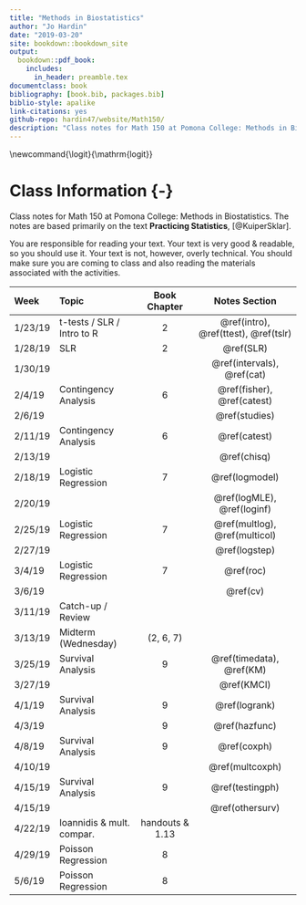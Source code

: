 ```yaml
--- 
title: "Methods in Biostatistics"
author: "Jo Hardin"
date: "2019-03-20"
site: bookdown::bookdown_site
output:
  bookdown::pdf_book:
    includes:
      in_header: preamble.tex
documentclass: book
bibliography: [book.bib, packages.bib]
biblio-style: apalike
link-citations: yes
github-repo: hardin47/website/Math150/
description: "Class notes for Math 150 at Pomona College: Methods in Biostatistics.  The notes are based primarily on the text Practicing Statistics, Kuiper and Sklar"
---
```


\newcommand{\logit}{\mathrm{logit}}

# Class Information {-}

Class notes for Math 150 at Pomona College: Methods in Biostatistics.  The notes are based primarily on the text **Practicing Statistics**, [@KuiperSklar].


You are responsible for reading your text.  Your text is very good & readable, so you should use it.  Your text is not, however, overly technical.  You should make sure you are coming to class and also reading the materials associated with the activities. 













| Week    	| Topic                      	|  Book Chapter   	|   Notes Section 	|
|:---------	|:---------------------------	|:----------------:	|:----------------:	|
| 1/23/19 	| t-tests / SLR / Intro to R 	|         2        	| \@ref(intro), \@ref(ttest), \@ref(tslr)  |
| 1/28/19 	| SLR                        	|         2        	|  \@ref(SLR)     |
| 1/30/19 	|                           	|                  	| \@ref(intervals), \@ref(cat) |
| 2/4/19  	| Contingency Analysis       	|         6        	|\@ref(fisher), \@ref(catest) |
| 2/6/19 	|       	|                 	|  \@ref(studies)
| 2/11/19 	| Contingency Analysis       	|         6        	| \@ref(catest) |
| 2/13/19 	|        	|                	| \@ref(chisq) |
| 2/18/19 	| Logistic Regression        	|         7        	| \@ref(logmodel) |
| 2/20/19 	|        	|                 	| \@ref(logMLE), \@ref(loginf) |
| 2/25/19 	| Logistic Regression        	|         7        	| \@ref(multlog), \@ref(multicol)  |
| 2/27/19 	|         	|                 	| \@ref(logstep)  |
| 3/4/19  	| Logistic Regression        	|         7        	| \@ref(roc) |
| 3/6/19  	|         	|                 	| \@ref(cv) | 
| 3/11/19 	| Catch-up / Review      	|                	|
| 3/13/19 	| Midterm (Wednesday)        	|  (2, 6, 7) 	|
| 3/25/19 	| Survival Analysis          	|         9        	| \@ref(timedata), \@ref(KM)  |
| 3/27/19 	|          	|                 	| \@ref(KMCI)   |
| 4/1/19  	| Survival Analysis          	|         9        	|  \@ref(logrank) |
| 4/3/19  	|          	|         9       	|  \@ref(hazfunc) |
| 4/8/19  	| Survival Analysis          	|         9        	| \@ref(coxph)  |
| 4/10/19  	|           	|                	| \@ref(multcoxph)   |
| 4/15/19 	| Survival Analysis          	|         9        	|  \@ref(testingph)  |
| 4/15/19 	|          	|               	|  \@ref(othersurv)   |
| 4/22/19 	| Ioannidis & mult. compar. 	| handouts & 1.13 	|
| 4/29/19 	| Poisson Regression         	|         8        	|
| 5/6/19  	| Poisson Regression         	|         8        	|
